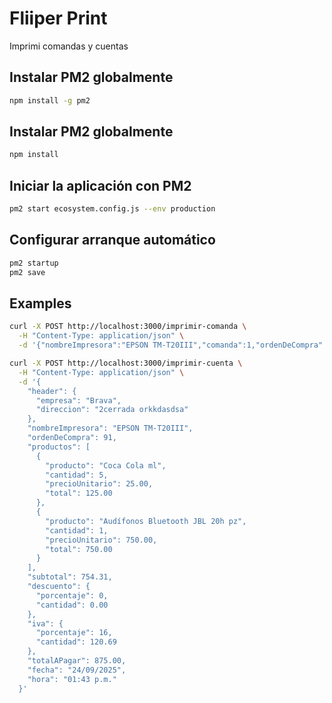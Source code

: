 
# Fliiper Print

Imprimi comandas y cuentas

## Instalar PM2 globalmente
```Bash
npm install -g pm2
```
## Instalar PM2 globalmente
```Bash
npm install
```
## Iniciar la aplicación con PM2
```Bash
pm2 start ecosystem.config.js --env production
```

## Configurar arranque automático
```Bash
pm2 startup
pm2 save
```


## Examples

```Bash
curl -X POST http://localhost:3000/imprimir-comanda \
  -H "Content-Type: application/json" \
  -d '{"nombreImpresora":"EPSON TM-T20III","comanda":1,"ordenDeCompra":91,"productos":[{"producto":"Coca Cola 350 ml","cantidad":1}]}'
```

```Bash
curl -X POST http://localhost:3000/imprimir-cuenta \
  -H "Content-Type: application/json" \
  -d '{
    "header": {
      "empresa": "Brava",
      "direccion": "2cerrada orkkdasdsa"
    },
    "nombreImpresora": "EPSON TM-T20III",
    "ordenDeCompra": 91,
    "productos": [
      {
        "producto": "Coca Cola ml",
        "cantidad": 5,
        "precioUnitario": 25.00,
        "total": 125.00
      },
      {
        "producto": "Audífonos Bluetooth JBL 20h pz",
        "cantidad": 1,
        "precioUnitario": 750.00,
        "total": 750.00
      }
    ],
    "subtotal": 754.31,
    "descuento": {
      "porcentaje": 0,
      "cantidad": 0.00
    },
    "iva": {
      "porcentaje": 16,
      "cantidad": 120.69
    },
    "totalAPagar": 875.00,
    "fecha": "24/09/2025",
    "hora": "01:43 p.m."
  }'

  ```